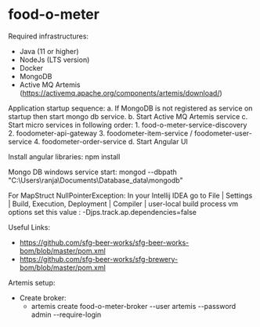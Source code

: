 # food-o-meter

Required infrastructures:
 - Java (11 or higher)
 - NodeJs (LTS version)
 - Docker
 - MongoDB
 - Active MQ Artemis (https://activemq.apache.org/components/artemis/download/)

Application startup sequence:
 a. If MongoDB is not registered as service on startup then start mongo db service.
 b. Start Active MQ Artemis service
 c. Start micro services in following order:
	1. food-o-meter-service-discovery
	2. foodometer-api-gateway
	3. foodometer-item-service / foodometer-user-service
	4. foodometer-order-service
 d. Start Angular UI
 
Install angular libraries: npm install
 
Mongo DB windows service start: mongod --dbpath "C:\Users\ranja\Documents\Database_data\mongodb"

For MapStruct NullPointerException:
In your Intellij IDEA go to File | Settings | Build, Execution, Deployment | Compiler | user-local build process vm options
set this value : -Djps.track.ap.dependencies=false

Useful Links:
 - https://github.com/sfg-beer-works/sfg-beer-works-bom/blob/master/pom.xml
 - https://github.com/sfg-beer-works/sfg-brewery-bom/blob/master/pom.xml

Artemis setup:
 - Create broker:
	- artemis create food-o-meter-broker --user artemis --password admin --require-login
